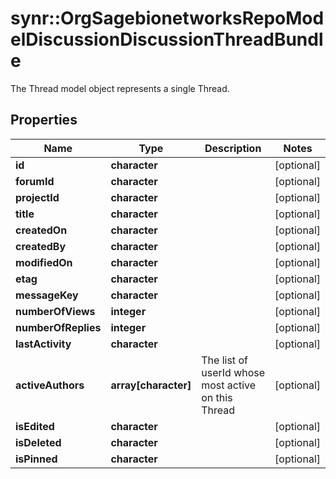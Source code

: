 # synr::OrgSagebionetworksRepoModelDiscussionDiscussionThreadBundle

The Thread model object represents a single Thread.

## Properties
Name | Type | Description | Notes
------------ | ------------- | ------------- | -------------
**id** | **character** |  | [optional] 
**forumId** | **character** |  | [optional] 
**projectId** | **character** |  | [optional] 
**title** | **character** |  | [optional] 
**createdOn** | **character** |  | [optional] 
**createdBy** | **character** |  | [optional] 
**modifiedOn** | **character** |  | [optional] 
**etag** | **character** |  | [optional] 
**messageKey** | **character** |  | [optional] 
**numberOfViews** | **integer** |  | [optional] 
**numberOfReplies** | **integer** |  | [optional] 
**lastActivity** | **character** |  | [optional] 
**activeAuthors** | **array[character]** | The list of userId whose most active on this Thread  | [optional] 
**isEdited** | **character** |  | [optional] 
**isDeleted** | **character** |  | [optional] 
**isPinned** | **character** |  | [optional] 



